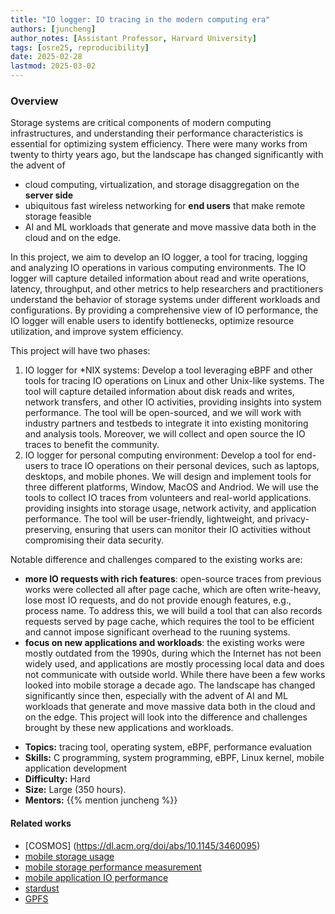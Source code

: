 ```yaml
---
title: "IO logger: IO tracing in the modern computing era"
authors: [juncheng]
author_notes: [Assistant Professor, Harvard University]
tags: [osre25, reproducibility]
date: 2025-02-28
lastmod: 2025-03-02
---
```


### Overview
Storage systems are critical components of modern computing infrastructures, and understanding their performance characteristics is essential for optimizing system efficiency. There were many works from twenty to thirty years ago, but the landscape has changed significantly with the advent of 
* cloud computing, virtualization, and storage disaggregation on the **server side**
* ubiquitous fast wireless networking for **end users** that make remote storage feasible
* AI and ML workloads that generate and move massive data both in the cloud and on the edge.   

In this project, we aim to develop an IO logger, a tool for tracing, logging and analyzing IO operations in various computing environments. The IO logger will capture detailed information about read and write operations, latency, throughput, and other metrics to help researchers and practitioners understand the behavior of storage systems under different workloads and configurations. By providing a comprehensive view of IO performance, the IO logger will enable users to identify bottlenecks, optimize resource utilization, and improve system efficiency.


This project will have two phases: 
1. IO logger for *NIX systems: Develop a tool leveraging eBPF and other tools for tracing IO operations on Linux and other Unix-like systems. The tool will capture detailed information about disk reads and writes, network transfers, and other IO activities, providing insights into system performance. The tool will be open-sourced, and we will work with industry partners and testbeds to integrate it into existing monitoring and analysis tools. Moreover, we will collect and open source the IO traces to benefit the community. 
2. IO logger for personal computing environment: Develop a tool for end-users to trace IO operations on their personal devices, such as laptops, desktops, and mobile phones. We will design and implement tools for three different platforms, Window, MacOS and Andriod. We will use the tools to collect IO traces from volunteers and real-world applications. providing insights into storage usage, network activity, and application performance. The tool will be user-friendly, lightweight, and privacy-preserving, ensuring that users can monitor their IO activities without compromising their data security.  


Notable difference and challenges compared to the existing works are:
* **more IO requests with rich features**: open-source traces from previous works were collected all after page cache, which are often write-heavy, lose most IO requests, and do not provide enough features, e.g., process name. To address this, we will build a tool that can also records requests served by page cache, which requires the tool to be efficient and cannot impose significant overhead to the ruuning systems. 
* **focus on new applications and workloads**: the existing works were mostly outdated from the 1990s, during which the Internet has not been widely used, and applications are mostly processing local data and does not communicate with outside world. While there have been a few works looked into mobile storage a decade ago. The landscape has changed significantly since then, especially with the advent of AI and ML workloads that generate and move massive data both in the cloud and on the edge. This project will look into the difference and challenges brought by these new applications and workloads.


- **Topics:** tracing tool, operating system, eBPF, performance evaluation
- **Skills:** C programming, system programming, eBPF, Linux kernel, mobile application development
- **Difficulty:** Hard
- **Size:** Large (350 hours). 
- **Mentors:** {{% mention juncheng %}}


#### Related works
* [COSMOS] (https://dl.acm.org/doi/abs/10.1145/3460095)
* [mobile storage usage](https://dl.acm.org/doi/abs/10.1145/2987443.2987465)
* [mobile storage performance measurement](https://dl.acm.org/doi/abs/10.1145/2043106.2043112)
* [mobile application IO performance](https://ieeexplore.ieee.org/abstract/document/7897092)
* [stardust](https://dl.acm.org/doi/abs/10.1145/1140103.1140280)
* [GPFS](https://dl.acm.org/doi/abs/10.1145/3149376)






